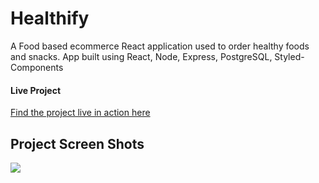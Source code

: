# Healthify

A Food based ecommerce React application used to order healthy foods and snacks. App built using React, Node, Express, PostgreSQL, Styled-Components


#### Live Project

[Find the project live in action here](http://http://142.93.253.118:4003/#/)


## Project Screen Shots
![](Healthify1.gif)








